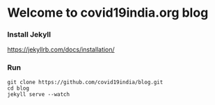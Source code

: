 # Welcome to covid19india.org blog


### Install Jekyll

https://jekyllrb.com/docs/installation/

### Run

```
git clone https://github.com/covid19india/blog.git
cd blog
jekyll serve --watch
```
